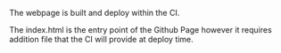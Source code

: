The webpage is built and deploy within the CI.

The index.html is the entry point of the Github Page however it requires addition file that the CI will provide at deploy time.